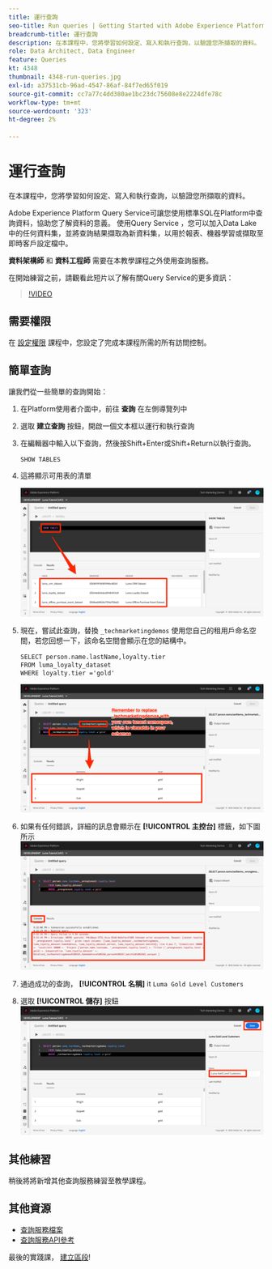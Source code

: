 ```yaml
---
title: 運行查詢
seo-title: Run queries | Getting Started with Adobe Experience Platform for Data Architects and Data Engineers
breadcrumb-title: 運行查詢
description: 在本課程中，您將學習如何設定、寫入和執行查詢，以驗證您所擷取的資料。
role: Data Architect, Data Engineer
feature: Queries
kt: 4348
thumbnail: 4348-run-queries.jpg
exl-id: a37531cb-96ad-4547-86af-84f7ed65f019
source-git-commit: cc7a77c4dd380ae1bc23dc75608e8e2224dfe78c
workflow-type: tm+mt
source-wordcount: '323'
ht-degree: 2%

---
```


# 運行查詢

<!-- 15 min-->
在本課程中，您將學習如何設定、寫入和執行查詢，以驗證您所擷取的資料。

Adobe Experience Platform Query Service可讓您使用標準SQL在Platform中查詢資料，協助您了解資料的意義。 使用Query Service ，您可以加入Data Lake中的任何資料集，並將查詢結果擷取為新資料集，以用於報表、機器學習或擷取至即時客戶設定檔中。

**資料架構師** 和 **資料工程師** 需要在本教學課程之外使用查詢服務。

在開始練習之前，請觀看此短片以了解有關Query Service的更多資訊：
>[!VIDEO](https://video.tv.adobe.com/v/29795?quality=12&learn=on)

## 需要權限

在 [設定權限](configure-permissions.md) 課程中，您設定了完成本課程所需的所有訪問控制。

<!-- Settings > **[!UICONTROL Services]** > **[!UICONTROL Query Service]**
* Permission items Data Management > **[!UICONTROL View Datasets]** and  **[!UICONTROL Manage Datasets]**
* Permission item Sandboxes > `Luma Tutorial`
* User-role access to the `Luma Tutorial Platform` product profile
-->

## 簡單查詢

讓我們從一些簡單的查詢開始：

1. 在Platform使用者介面中，前往 **查詢** 在左側導覽列中
1. 選取 **建立查詢** 按鈕，開啟一個文本框以運行和執行查詢
1. 在編輯器中輸入以下查詢，然後按Shift+Enter或Shift+Return以執行查詢。

   ```
   SHOW TABLES
   ```

1. 這將顯示可用表的清單

   ![顯示表查詢](assets/queries-showTables.png)


1. 現在，嘗試此查詢，替換 `_techmarketingdemos` 使用您自己的租用戶命名空間，若您回想一下，該命名空間會顯示在您的結構中。

   ```
   SELECT person.name.lastName,loyalty.tier
   FROM luma_loyalty_dataset
   WHERE loyalty.tier ='gold'
   ```

   ![從忠誠度資料集中選取資料](assets/queries-loyaltySelect.png)

1. 如果有任何錯誤，詳細的訊息會顯示在 **[!UICONTROL 主控台]** 標籤，如下圖所示
   ![查詢中出錯](assets/queries-error.png)

1. 通過成功的查詢， **[!UICONTROL 名稱]** it `Luma Gold Level Customers`
1. 選取 **[!UICONTROL 儲存]** 按鈕
   ![保存查詢](assets/queries-loyaltySelect-save.png)


<!--SELECT COUNT(DISTINCT (_techmarketingdemos.systemIdentifier.loyaltyId)) FROM luma_loyalty_dataset 


SELECT _techmarketingdemos.systemIdentifier.loyaltyId, COUNT(_techmarketingdemos.systemIdentifier.loyaltyId)
FROM luma_loyalty_dataset 
GROUP BY _techmarketingdemos.systemIdentifier.loyaltyId
HAVING COUNT(_techmarketingdemos.systemIdentifier.loyaltyId) > 1;-->

## 其他練習

稍後將將新增其他查詢服務練習至教學課程。
<!--
## Join Datasets

In this exercise, we will join two datasets `Luma Loyalty Dataset` and `Luma Offline Purchase` to get list of gold customers who have spend over $500 dollars in one purchase.

1. Create a new query
1. Copy and paste following query in query editor and execute, again replacing `_techmarketingdemos` with your own tenant namespace
    
    ```
    SELECT DISTINCT lopd.commerce.order.purchaseID as PurchaseId ,
        lld.person.name.firstName as LastName ,
        lld.person.name.lastName as LastName ,
        lopd.personalEmail.address as email,
        lopd.commerce.order.priceTotal as Total

    FROM luma_loyalty_dataset lld
    JOIN luma_offline_purchase_event_dataset lopd
    ON lopd._techmarketingdemos.systemIdentifier.loyaltyId = lld._techmarketingdemos.systemIdentifier.loyaltyId

    WHERE lld._techmarketingdemos.loyalty.level ='gold' AND lopd.commerce.order.priceTotal >500;
    ```

1. You should get list of Gold Customers who have spend over $500 in single purchase.

## Output datasets

1. Select on Output Dataset button
1. Provide name and description to the dataset
1. Save.
1. Go to **Datasets** under **Data Management** to find new dataset created.

-->
<!--Add content for Adobe Defined Functions-->

## 其他資源

* [查詢服務檔案](https://experienceleague.adobe.com/docs/experience-platform/query/home.html?lang=zh-Hant)
* [查詢服務API參考](https://www.adobe.io/experience-platform-apis/references/query-service/)

最後的實踐課， [建立區段](build-segments.md)!
